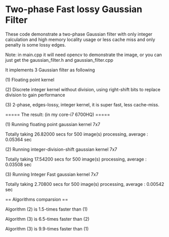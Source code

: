 # Two-phase Fast lossy Gaussian Filter
These code demonstrate a two-phase Gaussian filter with only integer calculation and high memory locality usage or less cache miss and only penalty is some lossy edges.


Note: in main.cpp it will need opencv to demonstrate the image, or you can just get the gaussian_filter.h and gaussian_filter.cpp


It implements 3 Gaussian filter as following

(1) Floating point kernel 

(2) Discrete integer kernel without division, using right-shift bits to replace division to gain performance

(3) 2-phase, edges-lossy, integer kernel, it is super fast, less cache-miss.




===== The result: (in my core-i7 6700HQ) =====

(1) Running floating point gaussian kernel 7x7

 Totally taking 26.82000 secs for 500 image(s) processing, average : 0.05364 sec

(2) Running integer-division-shift gaussian kernel 7x7

 Totally taking 17.54200 secs for 500 image(s) processing, average : 0.03508 sec

(3) Running Integer Fast gaussian kernel 7x7

 Totally taking 2.70800 secs for 500 image(s) processing, average : 0.00542 sec

== Algorithms comparsion ==

Algorithm (2) is 1.5-times faster than (1)

Algorithm (3) is 6.5-times faster than (2)

Algorithm (3) is 9.9-times faster than (1)

